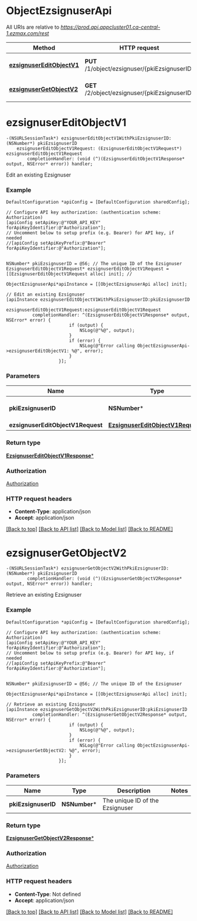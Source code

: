 # ObjectEzsignuserApi

All URIs are relative to *https://prod.api.appcluster01.ca-central-1.ezmax.com/rest*

Method | HTTP request | Description
------------- | ------------- | -------------
[**ezsignuserEditObjectV1**](ObjectEzsignuserApi.md#ezsignusereditobjectv1) | **PUT** /1/object/ezsignuser/{pkiEzsignuserID} | Edit an existing Ezsignuser
[**ezsignuserGetObjectV2**](ObjectEzsignuserApi.md#ezsignusergetobjectv2) | **GET** /2/object/ezsignuser/{pkiEzsignuserID} | Retrieve an existing Ezsignuser


# **ezsignuserEditObjectV1**
```objc
-(NSURLSessionTask*) ezsignuserEditObjectV1WithPkiEzsignuserID: (NSNumber*) pkiEzsignuserID
    ezsignuserEditObjectV1Request: (EzsignuserEditObjectV1Request*) ezsignuserEditObjectV1Request
        completionHandler: (void (^)(EzsignuserEditObjectV1Response* output, NSError* error)) handler;
```

Edit an existing Ezsignuser



### Example
```objc
DefaultConfiguration *apiConfig = [DefaultConfiguration sharedConfig];

// Configure API key authorization: (authentication scheme: Authorization)
[apiConfig setApiKey:@"YOUR_API_KEY" forApiKeyIdentifier:@"Authorization"];
// Uncomment below to setup prefix (e.g. Bearer) for API key, if needed
//[apiConfig setApiKeyPrefix:@"Bearer" forApiKeyIdentifier:@"Authorization"];


NSNumber* pkiEzsignuserID = @56; // The unique ID of the Ezsignuser
EzsignuserEditObjectV1Request* ezsignuserEditObjectV1Request = [[EzsignuserEditObjectV1Request alloc] init]; // 

ObjectEzsignuserApi*apiInstance = [[ObjectEzsignuserApi alloc] init];

// Edit an existing Ezsignuser
[apiInstance ezsignuserEditObjectV1WithPkiEzsignuserID:pkiEzsignuserID
              ezsignuserEditObjectV1Request:ezsignuserEditObjectV1Request
          completionHandler: ^(EzsignuserEditObjectV1Response* output, NSError* error) {
                        if (output) {
                            NSLog(@"%@", output);
                        }
                        if (error) {
                            NSLog(@"Error calling ObjectEzsignuserApi->ezsignuserEditObjectV1: %@", error);
                        }
                    }];
```

### Parameters

Name | Type | Description  | Notes
------------- | ------------- | ------------- | -------------
 **pkiEzsignuserID** | **NSNumber***| The unique ID of the Ezsignuser | 
 **ezsignuserEditObjectV1Request** | [**EzsignuserEditObjectV1Request***](EzsignuserEditObjectV1Request.md)|  | 

### Return type

[**EzsignuserEditObjectV1Response***](EzsignuserEditObjectV1Response.md)

### Authorization

[Authorization](../README.md#Authorization)

### HTTP request headers

 - **Content-Type**: application/json
 - **Accept**: application/json

[[Back to top]](#) [[Back to API list]](../README.md#documentation-for-api-endpoints) [[Back to Model list]](../README.md#documentation-for-models) [[Back to README]](../README.md)

# **ezsignuserGetObjectV2**
```objc
-(NSURLSessionTask*) ezsignuserGetObjectV2WithPkiEzsignuserID: (NSNumber*) pkiEzsignuserID
        completionHandler: (void (^)(EzsignuserGetObjectV2Response* output, NSError* error)) handler;
```

Retrieve an existing Ezsignuser



### Example
```objc
DefaultConfiguration *apiConfig = [DefaultConfiguration sharedConfig];

// Configure API key authorization: (authentication scheme: Authorization)
[apiConfig setApiKey:@"YOUR_API_KEY" forApiKeyIdentifier:@"Authorization"];
// Uncomment below to setup prefix (e.g. Bearer) for API key, if needed
//[apiConfig setApiKeyPrefix:@"Bearer" forApiKeyIdentifier:@"Authorization"];


NSNumber* pkiEzsignuserID = @56; // The unique ID of the Ezsignuser

ObjectEzsignuserApi*apiInstance = [[ObjectEzsignuserApi alloc] init];

// Retrieve an existing Ezsignuser
[apiInstance ezsignuserGetObjectV2WithPkiEzsignuserID:pkiEzsignuserID
          completionHandler: ^(EzsignuserGetObjectV2Response* output, NSError* error) {
                        if (output) {
                            NSLog(@"%@", output);
                        }
                        if (error) {
                            NSLog(@"Error calling ObjectEzsignuserApi->ezsignuserGetObjectV2: %@", error);
                        }
                    }];
```

### Parameters

Name | Type | Description  | Notes
------------- | ------------- | ------------- | -------------
 **pkiEzsignuserID** | **NSNumber***| The unique ID of the Ezsignuser | 

### Return type

[**EzsignuserGetObjectV2Response***](EzsignuserGetObjectV2Response.md)

### Authorization

[Authorization](../README.md#Authorization)

### HTTP request headers

 - **Content-Type**: Not defined
 - **Accept**: application/json

[[Back to top]](#) [[Back to API list]](../README.md#documentation-for-api-endpoints) [[Back to Model list]](../README.md#documentation-for-models) [[Back to README]](../README.md)

